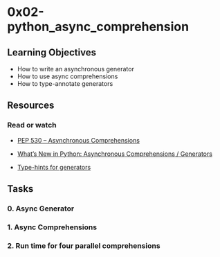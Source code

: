# 0x02-python_async_comprehension

## Learning Objectives

* How to write an asynchronous generator
* How to use async comprehensions
* How to type-annotate generators

## Resources

### Read or watch

* [PEP 530 – Asynchronous Comprehensions](https://www.python.org/dev/peps/pep-0530/)

* [What’s New in Python: Asynchronous Comprehensions / Generators](https://www.blog.pythonlibrary.org/2017/02/14/whats-new-in-python-asynchronous-comprehensions-generators/)

* [Type-hints for generators](https://stackoverflow.com/questions/42531143/type-hinting-generator-in-python-3-6)

## Tasks

### 0. Async Generator

### 1. Async Comprehensions

### 2. Run time for four parallel comprehensions
